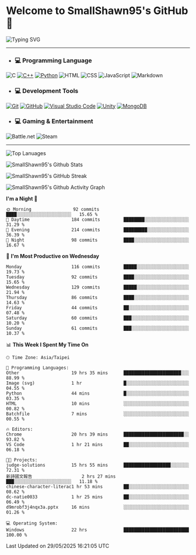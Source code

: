 # Welcome to SmallShawn95's GitHub 👋

![Typing SVG](https://readme-typing-svg.demolab.com/?lines=print("Hello,+world!");printf("Hello,+world!");cout+<<+"Hello,+world!";console.log("Hello,+world!")&center=true&vCenter=true&size=22&random=true)

***
<!-- https://shields.io/, https://simpleicons.org/ -->
* ### 💻 Programming Language
![C](https://img.shields.io/badge/-C-A8B9CC?style=flat-square&logo=c&logoColor=white)
[![C++](https://img.shields.io/badge/-C++-00599C?style=flat-square&logo=cplusplus)](https://cplusplus.com/)
[![Python](https://img.shields.io/badge/-Python-3776AB?style=flat-square&logo=python&logoColor=white)](https://www.python.org/)
![HTML](https://img.shields.io/badge/-HTML-E34F26?style=flat-square&logo=html5&logoColor=white)
![CSS](https://img.shields.io/badge/-CSS-1572B6?style=flat-square&logo=css3)
![JavaScript](https://img.shields.io/badge/-JavaScript-F7DF1E?style=flat-square&logo=javascript&logoColor=white)
![Markdown](https://img.shields.io/badge/-Markdown-000000?style=flat-square&logo=markdown)
* ### 💻 Development Tools
[![Git](https://img.shields.io/badge/-Git-f05032?style=flat-square&logo=git&logoColor=white)](https://git-scm.com/)
[![GitHub](https://img.shields.io/badge/-GitHub-181717?style=flat-square&logo=github)](https://github.com/)
[![Visual Studio Code](https://img.shields.io/badge/-Visual%20Studio%20Code-007ACC?style=flat-square&logo=visualstudiocode)](https://code.visualstudio.com/)
[![Unity](https://img.shields.io/badge/-Unity-000000?style=flat-square&logo=unity)](https://unity.com/)
[![MongoDB](https://img.shields.io/badge/-MongoDB-47A248?style=flat-square&logo=mongodb&logoColor=white)](https://www.mongodb.com/)
* ### 💻 Gaming & Entertainment
![Battle.net](https://img.shields.io/badge/-Battle.net-4381C3?style=flat-square&logo=battledotnet&logoColor=white)
![Steam](https://img.shields.io/badge/-Steam-000000?style=flat-square&logo=steam)
***

<!-- ![GitHub User's Stars](https://img.shields.io/github/stars/smallshawn95?color=orange&label=Stars&labelColor=yellow) -->
<!-- ![GitHub Followers](https://img.shields.io/github/followers/smallshawn95?color=orange&label=Followers&labelColor=FFDBAC) -->

![Top Lanuages](https://github-readme-stats.vercel.app/api/top-langs/?username=smallshawn95&theme=holi&layout=donut&size_weight=0.5&count_weight=0.5&exclude_repo=smallshawn95.github.io)

![SmallShawn95's Github Stats](https://github-readme-stats.vercel.app/api?username=smallshawn95&theme=holi&show_icons=true&rank_icon=github)

![SmallShawn95's GitHub Streak](https://streak-stats.demolab.com/?user=smallshawn95&theme=holi-theme&date_format=M%20j%5B%2C%20Y%5D)

![SmallShawn95's Github Activity Graph](https://github-readme-activity-graph.vercel.app/graph?username=smallshawn95&theme=tokyo-night)

<!-- ![SmallShawn95's WakaTime Stats](https://github-readme-stats.vercel.app/api/wakatime?username=smallshawn95) -->
<!-- ![Repositorie Card](https://github-readme-stats.vercel.app/api/pin/?username=smallshawn95&repo=Python-Discord-Bot-Course&theme=holi) -->
<!-- ![Repositorie Card](https://github-readme-stats.vercel.app/api/pin/?username=smallshawn95&repo=ZeroJudge-Code&theme=holi) -->

<!--START_SECTION:waka-->
**I'm a Night 🦉** 

```text
🌞 Morning                92 commits          ████░░░░░░░░░░░░░░░░░░░░░   15.65 % 
🌆 Daytime                184 commits         ████████░░░░░░░░░░░░░░░░░   31.29 % 
🌃 Evening                214 commits         █████████░░░░░░░░░░░░░░░░   36.39 % 
🌙 Night                  98 commits          ████░░░░░░░░░░░░░░░░░░░░░   16.67 % 
```
📅 **I'm Most Productive on Wednesday** 

```text
Monday                   116 commits         █████░░░░░░░░░░░░░░░░░░░░   19.73 % 
Tuesday                  92 commits          ████░░░░░░░░░░░░░░░░░░░░░   15.65 % 
Wednesday                129 commits         █████░░░░░░░░░░░░░░░░░░░░   21.94 % 
Thursday                 86 commits          ████░░░░░░░░░░░░░░░░░░░░░   14.63 % 
Friday                   44 commits          ██░░░░░░░░░░░░░░░░░░░░░░░   07.48 % 
Saturday                 60 commits          ███░░░░░░░░░░░░░░░░░░░░░░   10.20 % 
Sunday                   61 commits          ███░░░░░░░░░░░░░░░░░░░░░░   10.37 % 
```


📊 **This Week I Spent My Time On** 

```text
🕑︎ Time Zone: Asia/Taipei

💬 Programming Languages: 
Other                    19 hrs 35 mins      ██████████████████████░░░   88.99 % 
Image (svg)              1 hr                █░░░░░░░░░░░░░░░░░░░░░░░░   04.55 % 
Python                   44 mins             █░░░░░░░░░░░░░░░░░░░░░░░░   03.35 % 
HTML                     10 mins             ░░░░░░░░░░░░░░░░░░░░░░░░░   00.82 % 
Batchfile                7 mins              ░░░░░░░░░░░░░░░░░░░░░░░░░   00.55 % 

🔥 Editors: 
Chrome                   20 hrs 39 mins      ███████████████████████░░   93.82 % 
VS Code                  1 hr 21 mins        ██░░░░░░░░░░░░░░░░░░░░░░░   06.18 % 

🐱‍💻 Projects: 
judge-solutions          15 hrs 55 mins      ██████████████████░░░░░░░   72.31 % 
新詩國文報告                   2 hrs 27 mins       ███░░░░░░░░░░░░░░░░░░░░░░   11.18 % 
chinese-character-literac1 hr 53 mins        ██░░░░░░░░░░░░░░░░░░░░░░░   08.62 % 
dc-natie0033             1 hr 25 mins        ██░░░░░░░░░░░░░░░░░░░░░░░   06.49 % 
d9mrobf3j4nqx3a.pptx     16 mins             ░░░░░░░░░░░░░░░░░░░░░░░░░   01.26 % 

💻 Operating System: 
Windows                  22 hrs              █████████████████████████   100.00 % 
```


 Last Updated on 29/05/2025 16:21:05 UTC
<!--END_SECTION:waka-->

<!--
**smallshawn95/smallshawn95** is a ✨ _special_ ✨ repository because its `README.md` (this file) appears on your GitHub profile.

- 🔭 I’m currently working on ...
- 🌱 I’m currently learning ...
- 👯 I’m looking to collaborate on ...
- 🤔 I’m looking for help with ...
- 💬 Ask me about ...
- 📫 How to reach me: ...
- 😄 Pronouns: ...
- ⚡ Fun fact: ...
-->
